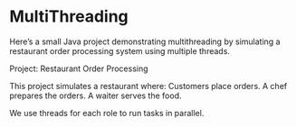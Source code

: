 # MultiThreading

Here’s a small Java project demonstrating multithreading by simulating a restaurant order processing system using multiple threads.

Project: Restaurant Order Processing

This project simulates a restaurant where:
Customers place orders.
A chef prepares the orders.
A waiter serves the food.

We use threads for each role to run tasks in parallel.